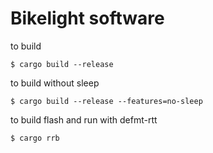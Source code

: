 # Bikelight software

to build
```shell
$ cargo build --release 
```

to build without sleep

```shell
$ cargo build --release --features=no-sleep
```

to build flash and run with defmt-rtt
```
$ cargo rrb
```